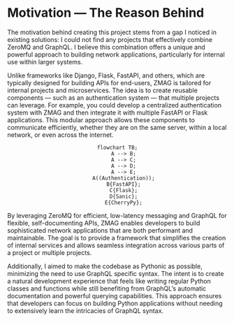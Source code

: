 # Motivation — **The Reason Behind**

The motivation behind creating this project stems from a gap I noticed in existing solutions: I could not find any projects that effectively combine ZeroMQ and GraphQL. I believe this combination offers a unique and powerful approach to building network applications, particularly for internal use within larger systems.

Unlike frameworks like Django, Flask, FastAPI, and others, which are typically designed for building APIs for end-users, ZMAG is tailored for internal projects and microservices. The idea is to create reusable components — such as an authentication system — that multiple projects can leverage. For example, you could develop a centralized authentication system with ZMAG and then integrate it with multiple FastAPI or Flask applications. This modular approach allows these components to communicate efficiently, whether they are on the same server, within a local network, or even across the internet.

```mermaid
flowchart TB;
    A --> B;
    A --> C;
    A --> D;
    A --> E;
    A((Authentication));
    B{FastAPI};
    C{Flask};
    D{Sanic};
    E{CherryPy};
```

By leveraging ZeroMQ for efficient, low-latency messaging and GraphQL for flexible, self-documenting APIs, ZMAG enables developers to build sophisticated network applications that are both performant and maintainable. The goal is to provide a framework that simplifies the creation of internal services and allows seamless integration across various parts of a project or multiple projects.

Additionally, I aimed to make the codebase as Pythonic as possible, minimizing the need to use GraphQL specific syntax. The intent is to create a natural development experience that feels like writing regular Python classes and functions while still benefiting from GraphQL’s automatic documentation and powerful querying capabilities. This approach ensures that developers can focus on building Python applications without needing to extensively learn the intricacies of GraphQL syntax.

<style>
    .mermaid{
        text-align:center
    }
</style>
